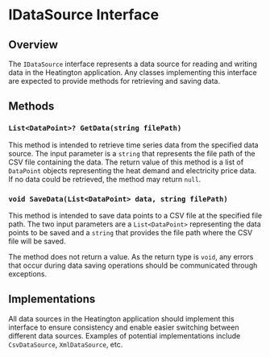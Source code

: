 # IDataSource Interface

## Overview

The `IDataSource` interface represents a data source for reading and writing data in the Heatington application. Any classes implementing this interface are expected to provide methods for retrieving and saving data.

## Methods

### `List<DataPoint>? GetData(string filePath)`

This method is intended to retrieve time series data from the specified data source. The input parameter is a `string` that represents the file path of the CSV file containing the data. The return value of this method is a list of `DataPoint` objects representing the heat demand and electricity price data. If no data could be retrieved, the method may return `null`.

### `void SaveData(List<DataPoint> data, string filePath)`

This method is intended to save data points to a CSV file at the specified file path. The two input parameters are a `List<DataPoint>` representing the data points to be saved and a `string` that provides the file path where the CSV file will be saved.

The method does not return a value. As the return type is `void`, any errors that occur during data saving operations should be communicated through exceptions.

## Implementations

All data sources in the Heatington application should implement this interface to ensure consistency and enable easier switching between different data sources. Examples of potential implementations include `CsvDataSource`, `XmlDataSource`, etc.
